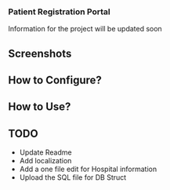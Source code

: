### Patient Registration Portal

Information for the project will be updated soon

## Screenshots

## How to Configure?

## How to Use?

## TODO
* Update Readme
* Add localization
* Add a one file edit for Hospital information
* Upload the SQL file for DB Struct